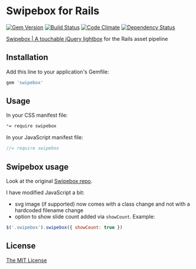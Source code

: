 # Swipebox for Rails

[![Gem Version](https://badge.fury.io/rb/swipebox.png)](http://badge.fury.io/rb/swipebox)
[![Build Status](https://travis-ci.org/mrfoto/swipebox.png?branch=master)](https://travis-ci.org/mrfoto/swipebox)
[![Code Climate](https://codeclimate.com/github/mrfoto/swipebox.png)](https://codeclimate.com/github/mrfoto/swipebox)
[![Dependency Status](https://gemnasium.com/mrfoto/swipebox.png)](https://gemnasium.com/mrfoto/swipebox)

[Swipebox | A touchable jQuery lightbox](http://brutaldesign.github.io/swipebox/) for the Rails asset pipeline

## Installation

Add this line to your application's Gemfile:

```ruby
gem 'swipebox'
```

## Usage

In your CSS manifest file:

```css
*= require swipebox
```

In your JavaScript manifest file:

```js
//= require swipebox
```

## Swipebox usage

Look at the original [Swipebox repo](https://github.com/brutaldesign/swipebox#usage).

I have modified JavaScript a bit:
- svg image (if supported) now comes with a class change and not with a hardcoded filename change
- option to show slide count added via `showCount`. Example:

```js
$('.swipebox').swipebox({ showCount: true })
```

## License

[The MIT License](MIT-LICENSE)
